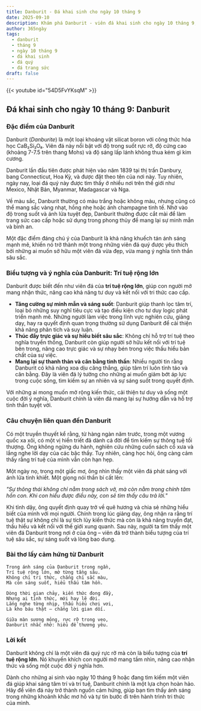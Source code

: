```yaml
---
title: Danburit - Đá khai sinh cho ngày 10 tháng 9
date: 2025-09-10
description: Khám phá Danburit - viên đá khai sinh cho ngày 10 tháng 9, biểu tượng của Trí tuệ rộng lớn. Cùng tìm hiểu ý nghĩa sâu sắc của viên đá độc đáo này.
author: 365ngày
tags:
  - danburit
  - tháng 9
  - ngày 10 tháng 9
  - đá khai sinh
  - đá quý
  - đá trang sức
draft: false
---
```


{{< youtube id="54D5FvYKsqM" >}}

## Đá khai sinh cho ngày 10 tháng 9: Danburit

### Đặc điểm của Danburit

Danburit (_Danburite_) là một loại khoáng vật silicat boron với công thức hóa học CaB₂Si₂O₈. Viên đá này nổi bật với độ trong suốt rực rỡ, độ cứng cao (khoảng 7-7.5 trên thang Mohs) và độ sáng lấp lánh không thua kém gì kim cương.

Danburit lần đầu tiên được phát hiện vào năm 1839 tại thị trấn Danbury, bang Connecticut, Hoa Kỳ, và được đặt theo tên của nơi này. Tuy nhiên, ngày nay, loại đá quý này được tìm thấy ở nhiều nơi trên thế giới như Mexico, Nhật Bản, Myanmar, Madagascar và Nga.

Về màu sắc, Danburit thường có màu trắng hoặc không màu, nhưng cũng có thể mang sắc vàng nhạt, hồng nhẹ hoặc ánh champagne tinh tế. Nhờ vào độ trong suốt và ánh lửa tuyệt đẹp, Danburit thường được cắt mài để làm trang sức cao cấp hoặc sử dụng trong phong thủy để mang lại sự minh mẫn và bình an.

Một đặc điểm đáng chú ý của Danburit là khả năng khuếch tán ánh sáng mạnh mẽ, khiến nó trở thành một trong những viên đá quý được yêu thích bởi những ai muốn sở hữu một viên đá vừa đẹp, vừa mang ý nghĩa tinh thần sâu sắc.

### Biểu tượng và ý nghĩa của Danburit: Trí tuệ rộng lớn

Danburit được biết đến như viên đá của **trí tuệ rộng lớn**, giúp con người mở mang nhận thức, nâng cao khả năng tư duy và kết nối với tri thức cao cấp.

- **Tăng cường sự minh mẫn và sáng suốt**: Danburit giúp thanh lọc tâm trí, loại bỏ những suy nghĩ tiêu cực và tạo điều kiện cho tư duy logic phát triển mạnh mẽ. Những người làm việc trong lĩnh vực nghiên cứu, giảng dạy, hay ra quyết định quan trọng thường sử dụng Danburit để cải thiện khả năng phân tích và suy luận.
- **Thúc đẩy trực giác và sự hiểu biết sâu sắc**: Không chỉ hỗ trợ trí tuệ theo nghĩa truyền thống, Danburit còn giúp người sở hữu kết nối với trí tuệ bên trong, nâng cao trực giác và sự nhạy bén trong việc thấu hiểu bản chất của sự việc.
- **Mang lại sự thanh thản và cân bằng tinh thần**: Nhiều người tin rằng Danburit có khả năng xoa dịu căng thẳng, giúp tâm trí luôn tỉnh táo và cân bằng. Đây là viên đá lý tưởng cho những ai muốn giảm bớt áp lực trong cuộc sống, tìm kiếm sự an nhiên và sự sáng suốt trong quyết định.

Với những ai mong muốn mở rộng kiến thức, cải thiện tư duy và sống một cuộc đời ý nghĩa, Danburit chính là viên đá mang lại sự hướng dẫn và hỗ trợ tinh thần tuyệt vời.

### Câu chuyện liên quan đến Danburit

Có một truyền thuyết kể rằng, từ hàng ngàn năm trước, trong một vương quốc xa xôi, có một vị hiền triết đã dành cả đời để tìm kiếm sự thông tuệ tối thượng. Ông không ngừng du hành, nghiên cứu những cuốn sách cổ xưa và lắng nghe lời dạy của các bậc thầy. Tuy nhiên, càng học hỏi, ông càng cảm thấy rằng trí tuệ của mình vẫn còn hạn hẹp.

Một ngày nọ, trong một giấc mơ, ông nhìn thấy một viên đá phát sáng với ánh lửa tinh khiết. Một giọng nói thần bí cất lên:

_"Sự thông thái không chỉ nằm trong sách vở, mà còn nằm trong chính tâm hồn con. Khi con hiểu được điều này, con sẽ tìm thấy câu trả lời."_

Khi tỉnh dậy, ông quyết định quay trở về quê hương và chia sẻ những hiểu biết của mình với mọi người. Chính trong lúc giảng dạy, ông nhận ra rằng trí tuệ thật sự không chỉ là sự tích lũy kiến thức mà còn là khả năng truyền đạt, thấu hiểu và kết nối với thế giới xung quanh. Sau này, người ta tìm thấy một viên đá Danburit trong nơi ở của ông – viên đá trở thành biểu tượng của trí tuệ sâu sắc, sự sáng suốt và lòng bao dung.

### Bài thơ lấy cảm hứng từ Danburit

```
Trong ánh sáng của Danburit trong ngần,  
Trí tuệ rộng lớn, mở từng tầng sâu.  
Không chỉ tri thức, chẳng chỉ sắc màu,  
Mà còn sáng suốt, hiểu thấu tâm hồn.  

Dòng thời gian chảy, kiến thức đong đầy,  
Nhưng ai tỉnh thức, mới hay lẽ đời.  
Lắng nghe từng nhịp, thấu hiểu chơi vơi,  
Là kho báu thật – chẳng lời gian dối.  

Giữa màn sương mỏng, rực rỡ trong veo,  
Danburit nhắc nhở: hiểu để thương yêu.  
```

### Lời kết

Danburit không chỉ là một viên đá quý rực rỡ mà còn là biểu tượng của **trí tuệ rộng lớn**. Nó khuyến khích con người mở mang tầm nhìn, nâng cao nhận thức và sống một cuộc đời ý nghĩa hơn.

Dành cho những ai sinh vào ngày 10 tháng 9 hoặc đang tìm kiếm một viên đá giúp khai sáng tâm trí và trí tuệ, Danburit chính là một lựa chọn hoàn hảo. Hãy để viên đá này trở thành nguồn cảm hứng, giúp bạn tìm thấy ánh sáng trong những khoảnh khắc mơ hồ và tự tin bước đi trên hành trình tri thức của mình.